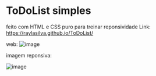 # ToDoList  simples 
feito com HTML e CSS puro para treinar reponsividade
Link: https://raylasilva.github.io/ToDoList/

web:
![image](https://user-images.githubusercontent.com/77173258/151410118-fc8c58bc-6f23-4285-9d1c-9982e2902462.png)


imagem reponsiva:

![image](https://user-images.githubusercontent.com/77173258/151410514-4af122e2-618d-4147-a373-9e0dd7f2cf2c.png)

